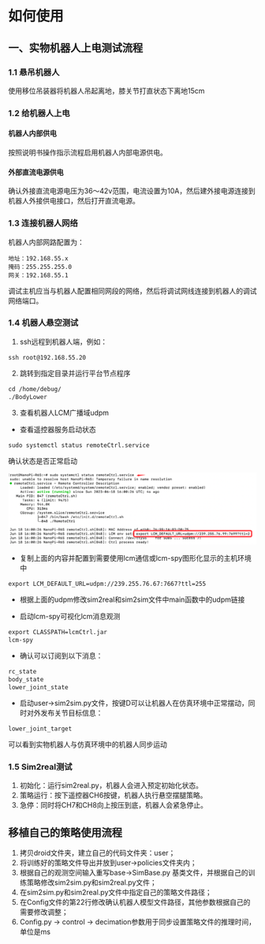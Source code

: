# 如何使用
## 一、实物机器人上电测试流程
### 1.1 悬吊机器人
使用移位吊装器将机器人吊起离地，膝关节打直状态下离地15cm
### 1.2 给机器人上电
#### 机器人内部供电
按照说明书操作指示流程启用机器人内部电源供电。
#### 外部直流电源供电
确认外接直流电源电压为36～42v范围，电流设置为10A，然后建外接电源连接到机器人外接供电接口，然后打开直流电源。
### 1.3 连接机器人网络
机器人内部网路配置为：
```
地址：192.168.55.x
掩码：255.255.255.0
网关：192.168.55.1
```
调试主机应当与机器人配置相同网段的网络，然后将调试网线连接到机器人的调试网络端口。
### 1.4 机器人悬空测试
1. ssh远程到机器人端，例如：
```
ssh root@192.168.55.20
```
2. 跳转到指定目录并运行平台节点程序
```
cd /home/debug/
./BodyLower
```

3. 查看机器人LCM广播域udpm
- 查看遥控器服务启动状态
```text
sudo systemctl status remoteCtrl.service
```
确认状态是否正常启动

![遥控服务状态](doc/remoteCtrlStatus.png)
- 复制上面的内容并配置到需要使用lcm通信或lcm-spy图形化显示的主机环境中
```
export LCM_DEFAULT_URL=udpm://239.255.76.67:7667?ttl=255
```
- 根据上面的udpm修改sim2real和sim2sim文件中main函数中的udpm链接


- 启动lcm-spy可视化lcm消息观测
```
export CLASSPATH=lcmCtrl.jar
lcm-spy
```

- 确认可以订阅到以下消息：
```
rc_state
body_state
lower_joint_state
```
- 启动user->sim2sim.py文件，按键D可以让机器人在仿真环境中正常摆动，同时对外发布关节目标信息：
```
lower_joint_target
```
可以看到实物机器人与仿真环境中的机器人同步运动
### 1.5 Sim2real测试
1. 初始化：运行sim2real.py，机器人会进入预定初始化状态。
2. 策略运行：按下遥控器CH6按键，机器人执行悬空摆腿策略。
3. 急停：同时将CH7和CH8向上按压到底，机器人会紧急停止。

## 移植自己的策略使用流程
1. 拷贝droid文件夹，建立自己的代码文件夹：user；
2. 将训练好的策略文件导出并放到user->policies文件夹内；
3. 根据自己的观测空间输入重写base->SimBase.py 基类文件，并根据自己的训练策略修改sim2sim.py和sim2real.py文件；
4. 在sim2sim.py和sim2real.py文件中指定自己的策略文件路径；
5. 在Config文件的第22行修改确认机器人模型文件路径，其他参数根据自己的需要修改调整；
6. Config.py -> control -> decimation参数用于同步设置策略文件的推理时间，单位是ms